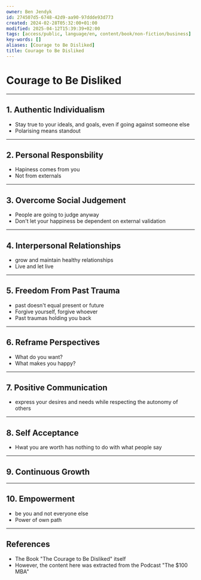 ```yaml
---
owner: Ben Jendyk
id: 274507d5-6748-42d9-aa90-97ddde93d773
created: 2024-02-28T05:32:00+01:00
modified: 2025-04-12T15:39:39+02:00
tags: [access/public, language/en, content/book/non-fiction/business]
key-words: []
aliases: [Courage to Be Disliked]
title: Courage to Be Disliked
---
```


# Courage to Be Disliked

---

## 1. Authentic Individualism

- Stay true to your ideals, and goals, even if going against someone else
- Polarising means standout

---

## 2. Personal Responsbility

- Hapiness comes from you
- Not from externals

---

## 3. Overcome Social Judgement

- People are going to judge anyway
- Don't let your happiness be dependent on external validation

---

## 4. Interpersonal Relationships

- grow and maintain healthy relationships
- Live and let live

---

## 5. Freedom From Past Trauma

- past doesn't equal present or future
- Forgive yourself, forgive whoever
- Past traumas holding you back

---

## 6. Reframe Perspectives

- What do you want?
- What makes you happy?

---

## 7. Positive Communication

- express your desires and needs while respecting the autonomy of others

---

## 8. Self Acceptance

- Hwat you are worth has nothing to do with what people say

---

## 9. Continuous Growth

---

## 10. Empowerment

- be you and not everyone else
- Power of own path

---

## References

- The Book "The Courage to Be Disliked" itself
- However, the content here was extracted from the Podcast "The $100 MBA"
